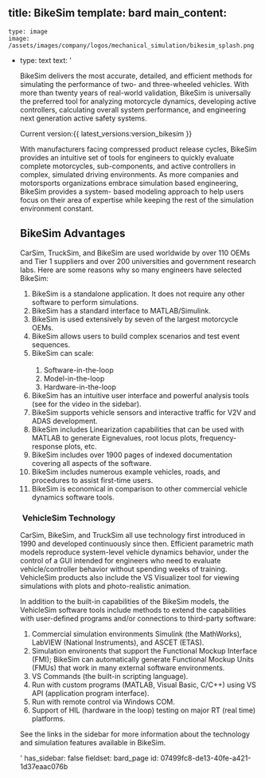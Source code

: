 title: BikeSim
template: bard
main_content:
  -
    type: image
    image: /assets/images/company/logos/mechanical_simulation/bikesim_splash.png
  -
    type: text
    text: '<p>BikeSim delivers the most accurate, detailed, and efficient methods for simulating the performance of two- and three-wheeled vehicles. With more than twenty years of real-world validation, BikeSim is universally the preferred tool for analyzing motorcycle dynamics, developing active controllers, calculating overall system performance, and engineering next generation active safety systems.</p><p>Current version:{{ latest_versions:version_bikesim }}</p><p>With manufacturers facing compressed product release cycles, BikeSim provides an intuitive set of tools for engineers to quickly evaluate complete motorcycles, sub-components, and active controllers in complex, simulated driving environments. As more companies and motorsports organizations embrace simulation based engineering, BikeSim provides a system- based modeling approach to help users focus on their area of expertise while keeping the rest of the simulation environment constant.</p><h2>BikeSim Advantages</h2><p>CarSim, TruckSim, and BikeSim are used worldwide by over 110 OEMs and Tier 1 suppliers and over 200 universities and government research labs. Here are some reasons why so many engineers have selected BikeSim:</p><ol><li>BikeSim is a standalone application. It does not require any other software to perform simulations.</li><li>BikeSim has a standard interface to MATLAB/Simulink.</li><li>BikeSim is used extensively by seven of the largest motorcycle OEMs.</li><li>BikeSim allows users to build complex scenarios and test event sequences.</li><li>BikeSim can scale:<ol><br><li>Software-in-the-loop</li><li>Model-in-the-loop</li><li>Hardware-in-the-loop</li></ol></li><li>BikeSim has an intuitive user interface and powerful analysis tools (see for the video in the sidebar).</li><li>BikeSim supports vehicle sensors and interactive traffic for V2V and ADAS development.</li><li>BikeSim includes Linearization capabilities that can be used with MATLAB to generate Eignevalues, root locus plots, frequency-response plots, etc.</li><li>BikeSim includes over 1900 pages of indexed documentation covering all aspects of the software.</li><li>BikeSim includes numerous example vehicles, roads, and procedures to assist first-time users.</li><li>BikeSim is economical in comparison to other commercial vehicle dynamics software tools.</li></ol><h3>&nbsp;VehicleSim Technology</h3><p>CarSim, BikeSim, and TruckSim all use technology first introduced in 1990 and developed continuously since then. Efficient parametric math models reproduce system-level vehicle dynamics behavior, under the control of a GUI intended for engineers who need to evaluate vehicle/controller behavior without spending weeks of training. VehicleSim products also include the VS Visualizer tool for viewing simulations with plots and photo-realistic animation.</p><p>In addition to the built-in capabilities of the BikeSim models, the VehicleSim software tools include methods to extend the capabilities with user-defined programs and/or connections to third-party software:</p><ol><li>Commercial simulation environments Simulink (the MathWorks), LabVIEW (National Instruments), and ASCET (ETAS).</li><li>Simulation environents that support the Functional Mockup Interface (FMI); BikeSim can automatically generate Functional Mockup Units (FMUs) that work in many external software environments.</li><li>VS Commands (the built-in scripting language).</li><li>Run with custom programs (MATLAB, Visual Basic, C/C++) using VS API (application program interface).</li><li>Run with remote control via Windows COM.</li><li>Support of HIL (hardware in the loop) testing on major RT (real time) platforms.</li></ol><p>See the links in the sidebar for more information about the technology and simulation features available in BikeSim.</p>'
has_sidebar: false
fieldset: bard_page
id: 07499fc8-de13-40fe-a421-1d37eaac076b

